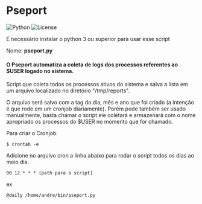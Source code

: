 # Pseport
![Python](https://img.shields.io/badge/Python-3.x-blue)
![License](https://img.shields.io/badge/License-MIT-green)


<p>É necessário instalar o python 3 ou superior para usar esse script
<p>Nome: <b>pseport.py</b>

<h4>O Pseport automatiza a coleta de logs dos processos referentes ao $USER logado no sistema.</h4>
<p>Script que coleta todos os processos ativos do sistema e salva a lista em um arquivo localizado no diretório "/tmp/reports". <p>

<p>O arquivo será salvo com a tag do dia, mês e ano que foi criado (a intenção é que rode em um cronjob diariamente). Porém pode também ser usado manualmente, basta chamar o script ele coletará e armazenará com o nome apropriado os processos do $USER no momento que for chamado.

Para criar o Cronjob:
```
$ crontab -e
```
<p>Adicione no arquivo cron a linha abaixo para rodar o script todos os dias ao meio dia.

```
00 12 * * * [path para o script]
```
ex
```
@daily /home/andre/bin/pseport.py
```

